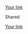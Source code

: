 [Your link](https://drive.google.com/drive/folders/1kR_1hkWNlnohTNos51ZYJ1sCCGKhIJ-T?usp=sharing)
 
Shared


[Your link](https://drive.google.com/drive/folders/1iycJ0YBUG_WOJMR3pwNLUL5yctbgQWdX?usp=sharing)
